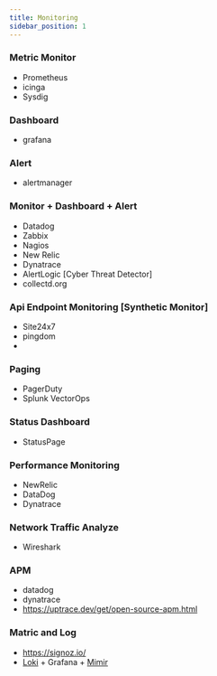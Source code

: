 ```yaml
---
title: Monitoring
sidebar_position: 1
---
```


### Metric Monitor
- Prometheus
- icinga
- Sysdig

### Dashboard
- grafana

### Alert
-   alertmanager

### Monitor + Dashboard + Alert
- Datadog
- Zabbix
- Nagios
- New Relic
- Dynatrace
- AlertLogic [Cyber Threat Detector]
- collectd.org

### Api Endpoint Monitoring [Synthetic Monitor]
- Site24x7
- pingdom
- 

### Paging
- PagerDuty
- Splunk VectorOps

### Status Dashboard
- StatusPage

### Performance Monitoring
- NewRelic
- DataDog
- Dynatrace

### Network Traffic Analyze
- Wireshark

### APM
- datadog
- dynatrace
- https://uptrace.dev/get/open-source-apm.html

### Matric and Log
- https://signoz.io/
- [Loki](https://grafana.com/oss/loki/) + Grafana + [Mimir](https://grafana.com/oss/mimir/)



